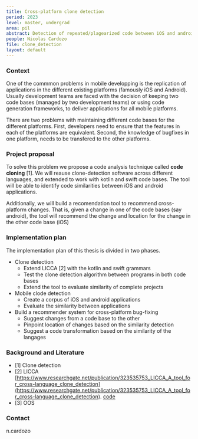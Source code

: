 ```yaml
---
title: Cross-platform clone detection
period: 2023
level: master, undergrad
area: pil
abstract: Detection of repeated/plagearized code between iOS and android applications
people: Nicolas Cardozo
file: clone_detection
layout: default
---
```


### Context

One of the commmon problems in mobile developping is the replication of applications in the different existing platforms (famously iOS and Android). Usually development teams are faced with the decision of keeping two code bases (managed by two development teams) or using code generation frameworks, to deliver applications for all mobile platforms.

There are two problems with maintaining different code bases for the different platforms. First, developers need to ensure that the features in each of the platforms are equivalent. Second, the knowledge of bugfixes in one platform, needs to be transfered to the other platforms. 

### Project proposal
To solve this problem we propose a code analysis technique called **code cloning** [1]. We will reause clone-detection software across different languages, and extended to work with kotlin and swift code bases. The tool will be able to identify code similarities between iOS and android applications.

Additionally, we will build a recomendation tool to recommend cross-platform changes. That is, given a change in one of the code bases (say android), the tool will recommend the change and location for the change in the other code base (iOS) 

### Implementation plan

The implementation plan of this thesis is divided in two phases.

- Clone detection
  - Extend LICCA [2] with the kotlin and swift grammars
  - Test the clone detection algorithm between programs in both code bases
  - Extend the tool to evaluate similarity of complete projects
- Mobile clode detection
  - Create a corpus of iOS and android applications 
  - Evaluate the similarity between applications
- Build a recommender system for cross-platform bug-fixing
  - Suggest changes from a code base to the other
  - Pinpoint location of changes based on the similarity detection
  - Suggest a code transformation based on the similarity of the langages

### Background and Literature

- [1] Clone detection
- [2] LICCA [https://www.researchgate.net/publication/323535753_LICCA_A_tool_for_cross-language_clone_detection](https://www.researchgate.net/publication/323535753_LICCA_A_tool_for_cross-language_clone_detection). [code](https://github.com/gocko/licca)
- [3] OOS

### Contact

n.cardozo